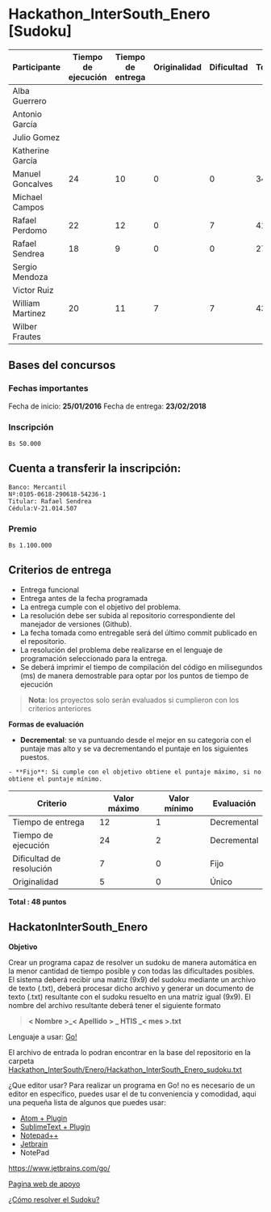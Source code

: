 
# Hackathon_InterSouth_Enero [Sudoku]

|   Participante          |Tiempo de ejecución     |Tiempo de entrega                |Originalidad            |Dificultad|Total|
|-------------------------|-----------------------|---------------------|-------------------------|-------------|-------------|
|Alba Guerrero            |                       |                     |                         | | |
|Antonio García           |                       |                     |                         | | |
|Julio Gomez              |                       |                     |                         | | |
|Katherine García         |                       |                     |                         | | |
|Manuel Goncalves         |       24              |    10                 |     0                    |0|34|
|Michael Campos           |                       |                     |                         | | |
|Rafael Perdomo           |    22                 |      12               |    0                    |7|41|
|Rafael Sendrea           |     18                |       9             |      0                  |0|27|
|Sergio Mendoza           |                       |                     |                         | | |
|Victor Ruiz              |                       |                     |                         | | |
|William Martinez           |      20               |         11           |     7                   |7|43|
|Wilber Frautes         |                       |                     |                         | | |



## Bases del concursos

### Fechas importantes
  Fecha de inicio: **25/01/2016**
  Fecha de entrega: **23/02/2018**

### Inscripción
    Bs 50.000
    
## Cuenta a transferir la inscripción:
	Banco: Mercantil
	Nº:0105-0618-290618-54236-1
	Titular: Rafael Sendrea
	Cédula:V-21.014.507

### Premio
	Bs 1.100.000

## Criterios de entrega
  - Entrega funcional
  - Entrega antes de la fecha programada
  - La entrega cumple con el objetivo del problema.
  - La resolución debe ser subida al repositorio correspondiente del manejador de versiones (Github).
  - La fecha tomada como entregable será del último commit publicado en el repositorio.
  - La resolución del problema debe realizarse en el lenguaje de programación seleccionado para la entrega.
  - Se deberá imprimir el tiempo de compilación del código en milisegundos (ms) de manera demostrable para optar por los puntos de tiempo de ejecución

>**Nota**: los proyectos solo serán evaluados si cumplieron con los criterios anteriores

**Formas de evaluación**

   - **Decremental**: se va puntuando desde el mejor en su categoria con el puntaje mas alto
    y se va decrementando el puntaje en los siguientes puestos.

    - **Fijo**: Si cumple con el objetivo obtiene el puntaje máximo, si no obtiene el puntaje mínimo.




|   Criterio              |Valor máximo                   |Valor mínimo                 |Evaluación                   |
|-------------------------|-------------------------------|-----------------------------|-----------------------------|
|Tiempo de entrega|12     |1                               |Decremental                  |
|Tiempo de ejecución|24   |2            |Decremental                  |
|Dificultad de resolución |7|0|Fijo|
|Originalidad |5|0|Único|



**Total : 48 puntos**

## HackatonInterSouth_Enero

**Objetivo**

Crear un programa capaz de resolver un sudoku de manera automática en la menor cantidad de tiempo posible y
con todas las dificultades posibles.  El sistema deberá recibir una matriz (9x9) del sudoku mediante un archivo de texto (.txt), deberá procesar
dicho archivo y generar un documento de texto (.txt) resultante con el sudoku resuelto en una matriz igual (9x9).   El nombre del archivo resultante deberá tener el siguiente formato

> **< Nombre >_< Apellido > _ HTIS _< mes >.txt**

Lenguaje a usar:  [Go!](https://golang.org/)

El archivo de entrada lo podran encontrar en la base del repositorio en la carpeta  [Hackathon_InterSouth/Enero/Hackathon_InterSouth_Enero_sudoku.txt](https://github.com/Manuel28G/Hackathon_InterSouth/blob/master/Enero/Hackatoon_InterSouth_Enero%5BSudoku%5D.txt)

¿Que editor usar?
Para realizar un programa en Go! no es necesario de un editor en específico, puedes usar el de tu conveniencia y comodidad, aqui una pequeña lista de algunos que puedes usar:

  - [Atom + Plugin](https://rominirani.com/setup-go-development-environment-with-atom-editor-a87a12366fcf)
  - [SublimeText + Plugin](http://alexeyza.com/blog/2016/09/28/setting-up-a-go-development-environment-with-sublimetext/)
  - [Notepad++](https://notepad-plus-plus.org/)
  - [Jetbrain](https://www.jetbrains.com/go/)
  - NotePad


https://www.jetbrains.com/go/


[Pagina web de apoyo](http://www.sudoku-online.org/)

[¿Cómo resolver el Sudoku?](https://www.youtube.com/watch?v=OtKxtvMUahA)

